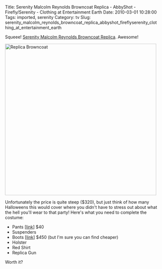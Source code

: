 Title: Serenity Malcolm Reynolds Browncoat Replica - AbbyShot - Firefly/Serenity - Clothing at Entertainment Earth
Date: 2010-03-01 10:28:00
Tags: imported, serenity
Category: tv
Slug: serenity_malcolm_reynolds_browncoat_replica_abbyshot_fireflyserenity_clothing_at_entertainment_earth

Squeee!  <a href='http://www.entertainmentearth.com/prodinfo.asp?number=ABROWNCOAT%20SMALL'>Serenity Malcolm Reynolds Browncoat Replica</a>.  Awesome!  

<img alt="Replica Browncoat" src="http://www.entertainmentearth.com/images/%5CAUTOIMAGES%5CABROWNCOATlg.jpg" title="Replica Browncoat" class="alignright" width="500" height="500" />

Unfortunately the price is quite steep ($320), but just think of how many Halloweens this would cover where you didn't have to stress out about what the hell you'll wear to that party!  Here's what you need to complete the costume:

<ul>
	<li>Pants [<a href="http://www.wwmerc.com/cgi-bin/category.cgi?item=CM83&type=store">link</a>] $40</li>
	<li>Suspenders</li>
	<li>Boots [<a href="http://www.motorcowboy.com/product/CAPT1">link</a>] $450 (but I'm sure you can find cheaper)</li>
	<li>Holster</li>
	<li>Red Shirt</li>
	<li>Replica Gun</li>
</ul>

Worth it?
